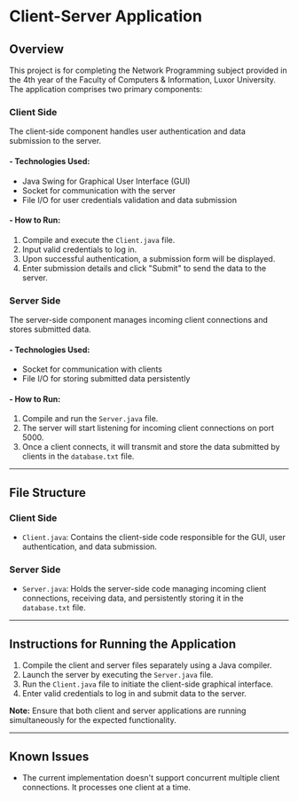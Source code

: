 # Client-Server Application
## Overview
This project is for completing the Network Programming subject provided in the 4th year of the Faculty of Computers & Information, Luxor University. The application comprises two primary components:

### Client Side

The client-side component handles user authentication and data submission to the server.

#### - Technologies Used:
- Java Swing for Graphical User Interface (GUI)
- Socket for communication with the server
- File I/O for user credentials validation and data submission

#### - How to Run:
1. Compile and execute the `Client.java` file.
2. Input valid credentials to log in.
3. Upon successful authentication, a submission form will be displayed.
4. Enter submission details and click "Submit" to send the data to the server.

### Server Side

The server-side component manages incoming client connections and stores submitted data.

#### - Technologies Used:
- Socket for communication with clients
- File I/O for storing submitted data persistently

#### - How to Run:
1. Compile and run the `Server.java` file.
2. The server will start listening for incoming client connections on port 5000.
3. Once a client connects, it will transmit and store the data submitted by clients in the `database.txt` file.

---

## File Structure

### Client Side
- `Client.java`: Contains the client-side code responsible for the GUI, user authentication, and data submission.

### Server Side
- `Server.java`: Holds the server-side code managing incoming client connections, receiving data, and persistently storing it in the `database.txt` file.

---

## Instructions for Running the Application

1. Compile the client and server files separately using a Java compiler.
2. Launch the server by executing the `Server.java` file.
3. Run the `Client.java` file to initiate the client-side graphical interface.
4. Enter valid credentials to log in and submit data to the server.

**Note:** Ensure that both client and server applications are running simultaneously for the expected functionality.

---

## Known Issues

- The current implementation doesn't support concurrent multiple client connections. It processes one client at a time.
